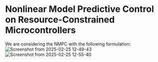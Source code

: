 # Nonlinear Model Predictive Control on Resource-Constrained Microcontrollers
We are considering the NMPC with the following formulation:
![Screenshot from 2025-02-25 12-49-43](https://github.com/user-attachments/assets/5c7b8d89-cbdb-4ed9-972c-622efaf701d7)
![Screenshot from 2025-02-25 12-55-40](https://github.com/user-attachments/assets/e10ac403-d42b-4904-bf6d-ccece34029b0)
